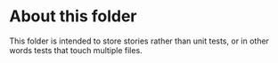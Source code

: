 # About this folder

This folder is intended to store stories rather than unit tests, or in other words tests that
touch multiple files.
